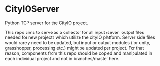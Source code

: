 # CityIOServer
Python TCP server for the CityIO project.

This repo aims to serve as a collector for all input+sever+output files needed for new projects which utilize the cityIO platform. Server side files would rarely need to be updated, but input or output modules (for unity, grasshopper, processing etc.) might be updated per project. 
For that reason, components from this repo should be copied and manipulated in each individual project and not in branches/master here.  
